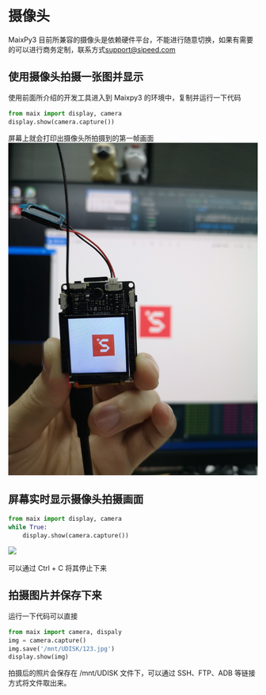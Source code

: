 # 摄像头

MaixPy3 目前所兼容的摄像头是依赖硬件平台，不能进行随意切换，如果有需要的可以进行商务定制，联系方式<support@sipeed.com>

## 使用摄像头拍摄一张图并显示

使用前面所介绍的开发工具进入到 Maixpy3 的环境中，复制并运行一下代码
```python
from maix import display, camera
display.show(camera.capture())
```

屏幕上就会打印出摄像头所拍摄到的第一帧画面
![](./../asserts/camera_test.jpg)

## 屏幕实时显示摄像头拍摄画面
```python
from maix import display, camera
while True:
    display.show(camera.capture())
```
![](./../asserts/camera_1.gif)

可以通过 Ctrl + C 将其停止下来

## 拍摄图片并保存下来

运行一下代码可以直接

```python
from maix import camera, dispaly
img = camera.capture()
img.save('/mnt/UDISK/123.jpg')
display.show(img)
```

拍摄后的照片会保存在 /mnt/UDISK 文件下，可以通过 SSH、FTP、ADB 等链接方式将文件取出来。
